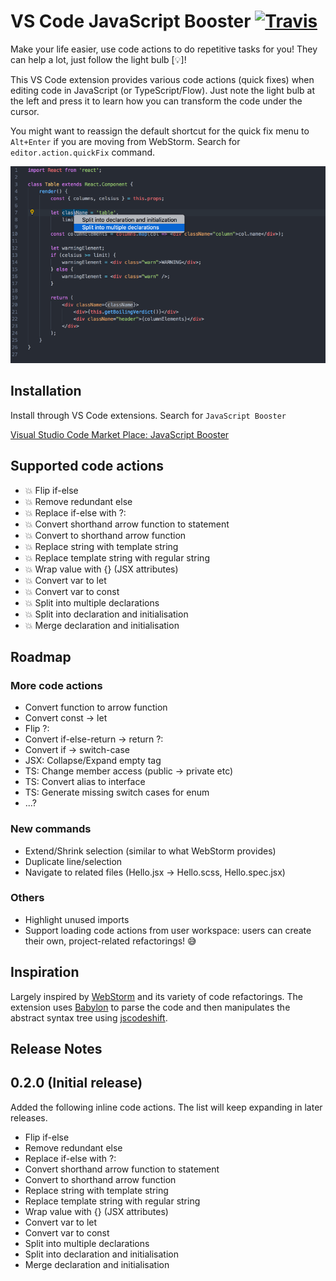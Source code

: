 # VS Code JavaScript Booster [![Travis](https://img.shields.io/travis/xsburg/vscode-javascript-booster.svg?style=flat)](https://travis-ci.org/xsburg/vscode-javascript-booster)

Make your life easier, use code actions to do repetitive tasks for you! They can help a lot, just follow the light bulb [💡]!

This VS Code extension provides various code actions (quick fixes) when editing code in JavaScript (or TypeScript/Flow). Just note the light bulb at the left and press it to learn how you can transform the code under the cursor.

You might want to reassign the default shortcut for the quick fix menu to `Alt+Enter` if you are moving from WebStorm. Search for `editor.action.quickFix` command.

![Features](resources/features.gif)

## Installation

Install through VS Code extensions. Search for `JavaScript Booster`

[Visual Studio Code Market Place: JavaScript Booster](https://marketplace.visualstudio.com/items?itemName=sburg.vscode-javascript-booster)

## Supported code actions

* 💥 Flip if-else
* 💥 Remove redundant else
* 💥 Replace if-else with ?:
* 💥 Convert shorthand arrow function to statement
* 💥 Convert to shorthand arrow function
* 💥 Replace string with template string
* 💥 Replace template string with regular string
* 💥 Wrap value with {} (JSX attributes)
* 💥 Convert var to let
* 💥 Convert var to const
* 💥 Split into multiple declarations
* 💥 Split into declaration and initialisation
* 💥 Merge declaration and initialisation

## Roadmap

### More code actions

* Convert function to arrow function
* Convert const -> let
* Flip ?:
* Convert if-else-return -> return ?:
* Convert if -> switch-case
* JSX: Collapse/Expand empty tag
* TS: Change member access (public -> private etc)
* TS: Convert alias to interface
* TS: Generate missing switch cases for enum
* ...?

### New commands

* Extend/Shrink selection (similar to what WebStorm provides)
* Duplicate line/selection
* Navigate to related files (Hello.jsx -> Hello.scss, Hello.spec.jsx)

### Others

* Highlight unused imports
* Support loading code actions from user workspace: users can create their own, project-related refactorings! 😅

## Inspiration

Largely inspired by [WebStorm](https://www.jetbrains.com/webstorm) and its variety of code refactorings. The extension uses [Babylon](https://github.com/babel/babel/tree/master/packages/babylon) to parse the code and then manipulates the abstract syntax tree using [jscodeshift](https://github.com/facebook/jscodeshift).

## Release Notes

## 0.2.0 (Initial release)

Added the following inline code actions. The list will keep expanding in later releases.

* Flip if-else
* Remove redundant else
* Replace if-else with ?:
* Convert shorthand arrow function to statement
* Convert to shorthand arrow function
* Replace string with template string
* Replace template string with regular string
* Wrap value with {} (JSX attributes)
* Convert var to let
* Convert var to const
* Split into multiple declarations
* Split into declaration and initialisation
* Merge declaration and initialisation

<!-- ## Extension Settings

Include if your extension adds any VS Code settings through the `contributes.configuration` extension point.

For example:

This extension contributes the following settings:

* `myExtension.enable`: enable/disable this extension
* `myExtension.thing`: set to `blah` to do something

## Known Issues

Calling out known issues can help limit users opening duplicate issues against your extension.

* Fix canRun() for string literals in enums
* Allow Split declaration & initialization for const variables, makes little sense otherwise if const used everywhere

## Release Notes

Users appreciate release notes as you update your extension.

### 1.0.0

Initial release of ...

### 1.0.1

Fixed issue #.

### 1.1.0

Added features X, Y, and Z.
 -->
